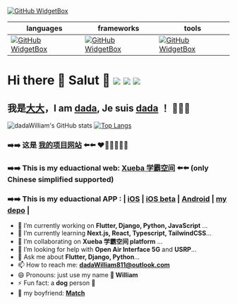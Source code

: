 
[![GitHub WidgetBox](https://github-widgetbox.vercel.app/api/profile?username=dadaWilliam&data=followers,repositories,stars,commits)](https://github.com/Jurredr/github-widgetbox)

| languages  | frameworks | tools |
| --- | --- | --- |
| [![GitHub WidgetBox](https://github-widgetbox.vercel.app/api/skills?languages=python,dart,js,ts,java,html,css,c,cpp,csharp,swift,kotlin,bash,json,yaml,postgresql,mysql,powershell,markdown&includeNames=true)](https://github.com/Jurredr/github-widgetbox) | [![GitHub WidgetBox](https://github-widgetbox.vercel.app/api/skills?frameworks=django,flutter,vue,react,next,bootstrap,tailwind&includeNames=true)](https://github.com/Jurredr/github-widgetbox)| [![GitHub WidgetBox](https://github-widgetbox.vercel.app/api/skills?tools=git,docker,npm,mongodb,vercel,redis,nodejs,heroku,apache,nginx,gradle&includeNames=true)](https://github.com/Jurredr/github-widgetbox) 

# Hi there 👋 Salut 🔆 ![](https://img.shields.io/badge/python-3.9-orange?style=for-the-badge&logo=python&logoColor=orange) ![](https://img.shields.io/badge/django-4.1.5-green?style=for-the-badge&logo=django&logoColor=green) ![](https://img.shields.io/badge/flutter-3.3.10-blue?style=for-the-badge&logo=flutter&logoColor=blue)

## 我是[大大](https://me.xueba.ca)，I am [dada](https://me.xueba.ca), Je suis [dada](https://me.xueba.ca) ！ 🧑🏻‍💻 

![dadaWilliam's GitHub stats](https://github-readme-stats-dadawilliam.vercel.app/api?username=dadaWilliam&show_icons=true) [![Top Langs](https://github-readme-stats-dadawilliam.vercel.app/api/top-langs/?username=dadaWilliam&layout=compact)](https://github.com/anuraghazra/github-readme-stats)

 ### ➡️➡️ 这是 [我的项目网站](https://xueba.ca) ⬅️⬅️ ❤️🧡💛💚💙💜
 ### ➡️➡️ This is my eduactional web: [Xueba 学霸空间](https://xueba.ca) ⬅️⬅️ (only Chinese simplified supported)
 ### ➡️➡️ This is my eduactional APP : |   [iOS](https://apps.apple.com/us/app/%E5%AD%A6%E9%9C%B8%E7%A9%BA%E9%97%B4/id6462957415)    |   [iOS beta](https://testflight.apple.com/join/7NpmNct5)   |   [Android](https://xueba.ca/download)   |   [my depo]()   | 

 

- 🔭 I’m currently working on **Flutter, Django, Python, JavaScript** ...
- 🌱 I’m currently learning **Next.js, React, Typescript, TailwindCSS**...
- 👯 I’m collaborating on **Xueba 学霸空间 platform** ...
- 🤔 I’m looking for help with **Open Air Interface 5G** and **USRP**... 
- 💬 Ask me about **Flutter, Django, Python**...
- 📫 How to reach me: **dadaWilliam811@outlook.com**
- 😄 Pronouns: just use my name **🌈 William** 
- ⚡ Fun fact: a **dog** person 🐶
- 🥰 my boyfriend: **[Match](https://github.com/MatchC)**
